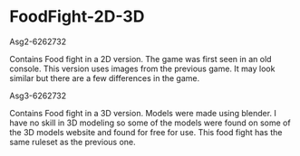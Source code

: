 FoodFight-2D-3D
===============

Asg2-6262732

Contains Food fight in a 2D version. The game was first seen in an old console. This version uses images from the previous game. It may look similar but there are a few differences in the game.

Asg3-6262732

Contains Food fight in a 3D version. Models were made using blender. I have no skill in 3D modeling so some of the models were found on some of the 3D models website and found for free for use. This food fight has the same ruleset as the previous one.
